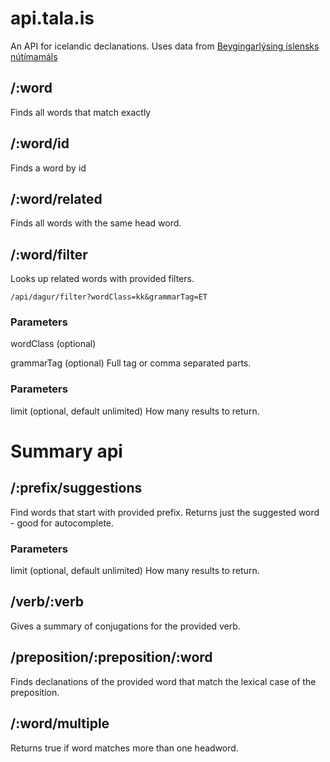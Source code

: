 # api.tala.is

An API for icelandic declanations. Uses data from [Beygingarlýsing íslensks nútímamáls](http://bin.arnastofnun.is/DMII/)

## /:word

Finds all words that match exactly

## /:word/id

Finds a word by id

## /:word/related

Finds all words with the same head word.

## /:word/filter

Looks up related words with provided filters.

`/api/dagur/filter?wordClass=kk&grammarTag=ET`

### Parameters

wordClass (optional)

grammarTag (optional) Full tag or comma separated parts.

### Parameters

limit (optional, default unlimited) How many results to return.

# Summary api

## /:prefix/suggestions

Find words that start with provided prefix. Returns just the suggested word - good for autocomplete.

### Parameters

limit (optional, default unlimited) How many results to return.

## /verb/:verb

Gives a summary of conjugations for the provided verb.

## /preposition/:preposition/:word

Finds declanations of the provided word that match the lexical case of the preposition.

## /:word/multiple

Returns true if word matches more than one headword.




